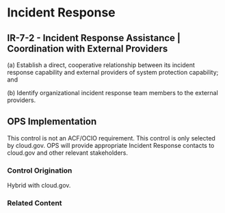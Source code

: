 # Incident Response
## IR-7-2 - Incident Response Assistance | Coordination with External Providers

(a) Establish a direct, cooperative relationship between its incident response capability and external providers of system protection capability; and

(b) Identify organizational incident response team members to the external providers.

## OPS Implementation

This control is not an ACF/OCIO requirement. This control is only selected by cloud.gov. OPS will provide appropriate Incident Response contacts to cloud.gov and other relevant stakeholders.

### Control Origination

Hybrid with cloud.gov.

### Related Content
